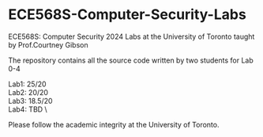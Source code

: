 # ECE568S-Computer-Security-Labs
ECE568S: Computer Security 2024 Labs at the University of Toronto taught by Prof.Courtney Gibson 

The repository contains all the source code written by two students for Lab 0-4

Lab1: 25/20 \
Lab2: 20/20 \
Lab3: 18.5/20 \
Lab4: TBD \

Please follow the academic integrity at the University of Toronto.
